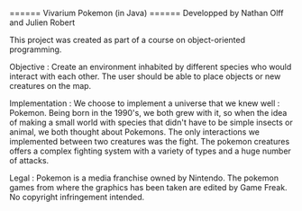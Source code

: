 ====== Vivarium Pokemon (in Java) ======
Developped by Nathan Olff and Julien Robert

This project was created as part of a course on object-oriented programming.

Objective :
Create an environment inhabited by different species who would interact with each other.
The user should be able to place objects or new creatures on the map.

Implementation :
We choose to implement a universe that we knew well : Pokemon.
Being born in the 1990's, we both grew with it, so when the idea of making a small world with species that didn't have to be simple insects or animal, we both thought about Pokemons.
The only interactions we implemented between two creatures was the fight.
The pokemon creatures offers a complex fighting system with a variety of types and a huge number of attacks.

Legal :
Pokemon is a media franchise owned by Nintendo.
The pokemon games from where the graphics has been taken are edited by Game Freak.
No copyright infringement intended.